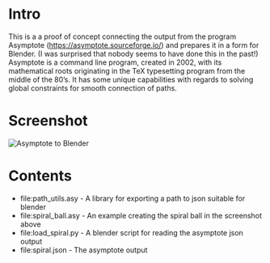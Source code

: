 # Intro

This is a a proof of concept connecting the output from the program Asymptote (https://asymptote.sourceforge.io/) and prepares it in a form for Blender. (I was surprised that nobody seems to have done this in the past!) Asymptote is a command line program, created in 2002, with its mathematical roots originating in the TeX typesetting program from the middle of the 80’s. It has some unique capabilities with regards to solving global constraints for smooth connection of paths.

# Screenshot

![Asymptote to Blender](./asymptote-to-blender.jpeg)

# Contents

- file:path_utils.asy - A library for exporting a path to json suitable for blender
- file:spiral_ball.asy - An example creating the spiral ball in the screenshot above
- file:load_spiral.py - A blender script for reading the asymptote json output
- file:spiral.json - The asymptote output


